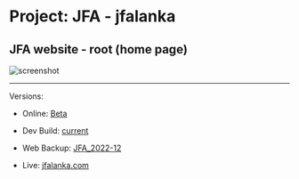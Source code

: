 # Project: JFA - jfalanka

## JFA website - root (home page)

![screenshot](../jfalanka/assets/Screenshot.png)

---

Versions:

* Online: [Beta](./builds/_current/index.php)
* Dev Build: [current](./builds/_current/index.php)
* Web Backup: [JFA_2022-12](./builds/jfa_2022-12/index.php)

* Live: [jfalanka.com](www.jfalanka.com)
